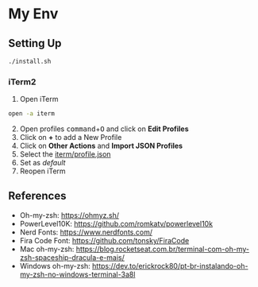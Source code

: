 # My Env

## Setting Up

```bash
./install.sh
```

### iTerm2

1. Open iTerm

```bash
open -a iterm
```

2. Open profiles <kbd>command</kbd>+<kbd>O</kbd> and click on **Edit Profiles**
3. Click on **+** to add a New Profile
4. Click on **Other Actions** and **Import JSON Profiles**
5. Select the [iterm/profile.json](iterm/profile.json)
6. Set as _default_
7. Reopen iTerm

## References

- Oh-my-zsh: https://ohmyz.sh/
- PowerLevel10K: https://github.com/romkatv/powerlevel10k
- Nerd Fonts: https://www.nerdfonts.com/
- Fira Code Font: https://github.com/tonsky/FiraCode
- Mac oh-my-zsh: https://blog.rocketseat.com.br/terminal-com-oh-my-zsh-spaceship-dracula-e-mais/
- Windows oh-my-zsh: https://dev.to/erickrock80/pt-br-instalando-oh-my-zsh-no-windows-terminal-3a8l
